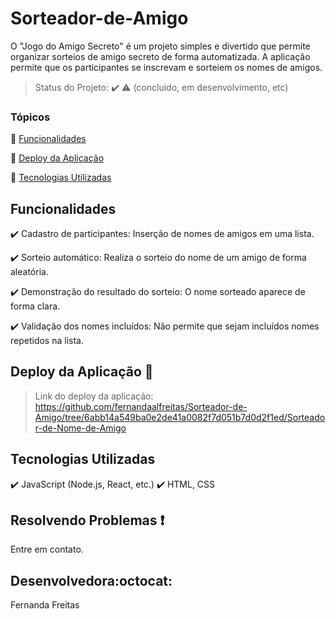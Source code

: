 # Sorteador-de-Amigo
O "Jogo do Amigo Secreto" é um projeto simples e divertido que permite organizar sorteios de amigo secreto de forma automatizada. A aplicação permite que os participantes se inscrevam e sorteiem os nomes de amigos.
> Status do Projeto: :heavy_check_mark: :warning: (concluido, em desenvolvimento, etc)

### Tópicos 

:small_blue_diamond: [Funcionalidades](#funcionalidades)

:small_blue_diamond: [Deploy da Aplicação](#deploy-da-aplicação-dash)

:small_blue_diamond: [Tecnologias Utilizadas](#tecnologias-utilizadas)



## Funcionalidades

:heavy_check_mark: Cadastro de participantes: Inserção de nomes de amigos em uma lista.

:heavy_check_mark: Sorteio automático: Realiza o sorteio do nome de um amigo de forma aleatória.

:heavy_check_mark: Demonstração do resultado do sorteio: O nome sorteado aparece de forma clara.

:heavy_check_mark: Validação dos nomes incluídos: Não permite que sejam incluídos nomes repetidos na lista.

## Deploy da Aplicação :dash:

> Link do deploy da aplicação: https://github.com/fernandaalfreitas/Sorteador-de-Amigo/tree/6abb14a549ba0e2de41a0082f7d051b7d0d2f1ed/Sorteador-de-Nome-de-Amigo

## Tecnologias Utilizadas

:heavy_check_mark: JavaScript (Node.js, React, etc.)
:heavy_check_mark: HTML, CSS


## Resolvendo Problemas :exclamation:

Entre em contato.


## Desenvolvedora:octocat:

Fernanda Freitas
